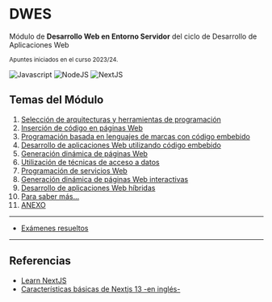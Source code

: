 # DWES
Módulo de **Desarrollo Web en Entorno Servidor** del ciclo de Desarrollo de Aplicaciones Web

<small>Apuntes iniciados en el curso 2023/24.</small>

![Javascript](https://img.shields.io/badge/Javascript-7+-yellow?logo=javascript&style=for-the-badge)
![NodeJS](https://img.shields.io/badge/NodeJS-18+-green?logo=nodedotjs&style=for-the-badge)
![NextJS](https://img.shields.io/badge/NextJS-14+-black?logo=nextdotjs&style=for-the-badge)

## Temas del Módulo

1. [Selección de arquitecturas y herramientas de programación](Tema1/README.md)
2. [Inserción de código en páginas Web](Tema2/README.md)
3. [Programación basada en lenguajes de marcas con código embebido](Tema3/README.md)
4. [Desarrollo de aplicaciones Web utilizando código embebido](Tema4/README.md)
5. [Generación dinámica de páginas Web](Tema5/README.md)
6. [Utilización de técnicas de acceso a datos](Tema6/README.md)
7. [Programación de servicios Web](Tema7/README.md)
8. [Generación dinámica de páginas Web interactivas](Tema8/README.md)
9. [Desarrollo de aplicaciones Web híbridas](Tema9/README.md)
10. [Para saber más...](Para%20saber%20más/README.md)
11. [ANEXO](ANEXO/README.md)
    
---

- [Exámenes resueltos](examenes)

---

## Referencias

- [Learn NextJS](https://nextjs.org/learn)
- [Características básicas de Nextjs 13 -en inglés-](https://makerkit.dev/blog/tutorials/nextjs13)

